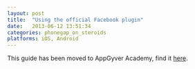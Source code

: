 ```yaml
---
layout: post
title:  "Using the official Facebook plugin"
date:   2013-06-12 13:51:34
categories: phonegap_on_steroids
platforms: iOS, Android
---
```


This guide has been moved to AppGyver Academy, find it [here](https://academy.appgyver.com/categories/16-steroids-addons/contents/134-facebook-addon-usage).